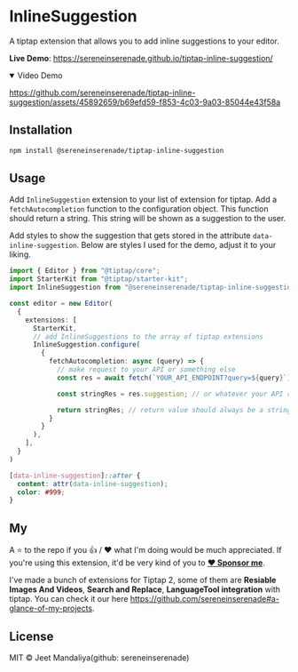 # InlineSuggestion

A tiptap extension that allows you to add inline suggestions to your editor.

**Live Demo**: https://sereneinserenade.github.io/tiptap-inline-suggestion/

<details open>
<summary> Video Demo </summary>

https://github.com/sereneinserenade/tiptap-inline-suggestion/assets/45892659/b69efd59-f853-4c03-9a03-85044e43f58a

</details>

## Installation

```bash
npm install @sereneinserenade/tiptap-inline-suggestion
```

## Usage

Add `InlineSuggestion` extension to your list of extension for tiptap. Add a `fetchAutocompletion` function to the configuration object. This function should return a string. This string will be shown as a suggestion to the user.

Add styles to show the suggestion that gets stored in the attribute `data-inline-suggestion`. Below are styles I used for the demo, adjust it to your liking.

```ts
import { Editor } from "@tiptap/core";
import StarterKit from "@tiptap/starter-kit";
import InlineSuggestion from "@sereneinserenade/tiptap-inline-suggestion";

const editor = new Editor(
  {
    extensions: [
      StarterKit,
      // add InlineSuggestions to the array of tiptap extensions
      InlineSuggestion.configure(
        {
          fetchAutocompletion: async (query) => {
            // make request to your API or something else
            const res = await fetch(`YOUR_API_ENDPOINT?query=${query}`)

            const stringRes = res.suggestion; // or whatever your API returns

            return stringRes; // return value should always be a string
          }
        }
      ),
    ],
  }
)
```

```css
[data-inline-suggestion]::after {
  content: attr(data-inline-suggestion);
  color: #999;
}
```

## My

A ⭐️ to the repo if you 👍 / ❤️  what I'm doing would be much appreciated. If you're using this extension, it'd be very kind of you to **[:heart: Sponsor me](https://github.com/sponsors/sereneinserenade)**.

I've made a bunch of extensions for Tiptap 2, some of them are **Resiable Images And Videos**, **Search and Replace**, **LanguageTool integration** with tiptap. You can check it our here https://github.com/sereneinserenade#a-glance-of-my-projects.


## License

MIT © Jeet Mandaliya(github: sereneinserenade)
